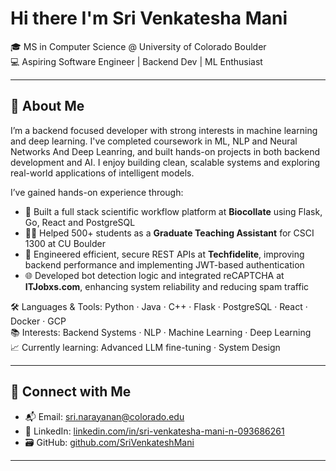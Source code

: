 # Hi there I'm Sri Venkatesha Mani

🎓 MS in Computer Science @ University of Colorado Boulder  
💻 Aspiring Software Engineer | Backend Dev | ML Enthusiast  

---

## 🚀 About Me

I’m a backend focused developer with strong interests in machine learning and deep learning. I've completed coursework in ML, NLP and Neural Networks And Deep Leanring, and built hands-on projects in both backend development and AI. I enjoy building clean, scalable systems and exploring real-world applications of intelligent models.

 I’ve gained hands-on experience through:
- 🧬 Built a full stack scientific workflow platform at **Biocollate** using Flask, Go, React and PostgreSQL
- 🧑‍🏫 Helped 500+ students as a **Graduate Teaching Assistant** for CSCI 1300 at CU Boulder
- 🔧 Engineered efficient, secure REST APIs at **Techfidelite**, improving backend performance and implementing JWT-based authentication  
- 🌐 Developed bot detection logic and integrated reCAPTCHA at **ITJobxs.com**, enhancing system reliability and reducing spam traffic

🛠️ Languages & Tools: Python · Java · C++ · Flask · PostgreSQL · React · Docker · GCP  
📚 Interests: Backend Systems · NLP · Machine Learning · Deep Learning  
📈 Currently learning: Advanced LLM fine-tuning · System Design

---

## 🔗 Connect with Me

- 📬 Email: sri.narayanan@colorado.edu  
- 💼 LinkedIn: [linkedin.com/in/sri-venkatesha-mani-n-093686261](https://www.linkedin.com/in/sri-venkatesha-mani-n-093686261/)  
- 🗃️ GitHub: [github.com/SriVenkateshMani](https://github.com/SriVenkateshMani)  

---
